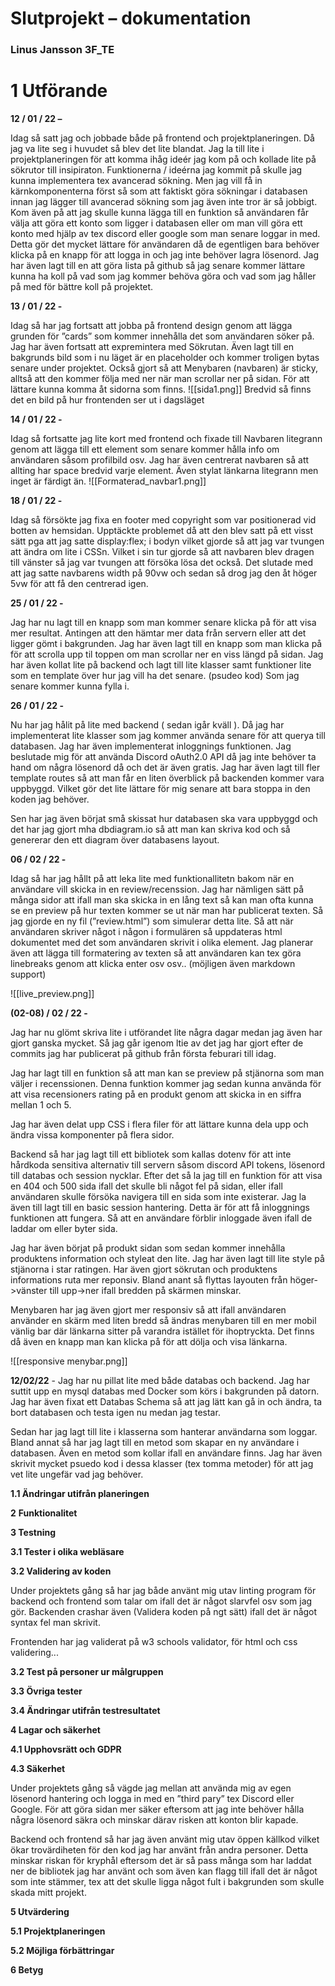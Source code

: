     

# **Slutprojekt – dokumentation**

### **Linus Jansson 3F_TE**

# **1 Utförande**

**12 / 01 / 22 –**

Idag så satt jag och jobbade både på frontend och projektplaneringen. Då jag va lite seg i huvudet så blev det lite blandat. Jag la till lite i projektplaneringen för att komma ihåg ideér jag kom på och kollade lite på sökrutor till insipiraton. Funktionerna / ideérna jag kommit på skulle jag kunna implementera tex avancerad sökning. Men jag vill få in kärnkomponenterna först så som att faktiskt göra sökningar i databasen innan jag lägger till avancerad sökning som jag även inte tror är så jobbigt. Kom även på att jag skulle kunna lägga till en funktion så användaren får välja att göra ett konto som ligger i databasen eller om man vill göra ett konto med hjälp av tex discord eller google som man senare loggar in med. Detta gör det mycket lättare för användaren då de egentligen bara behöver klicka på en knapp för att logga in och jag inte behöver lagra lösenord. Jag har även lagt till en att göra lista på github så jag senare kommer lättare kunna ha koll på vad som jag kommer behöva göra och vad som jag håller på med för bättre koll på projektet.

**13 / 01 / 22 -**

Idag så har jag fortsatt att jobba på frontend design genom att lägga grunden för ”cards” som kommer innehålla det som användaren söker på. Jag har även fortsatt att expremintera med Sökrutan. Även lagt till en bakgrunds bild som i nu läget är en placeholder och kommer troligen bytas senare under projektet. Också gjort så att Menybaren (navbaren) är sticky, alltså att den kommer följa med ner när man scrollar ner på sidan. För att lättare kunna komma åt sidorna som finns.
![[sida1.png]]
Bredvid så finns det en bild på hur frontenden ser ut i dagsläget

  



**14 / 01 / 22 -**

Idag så fortsatte jag lite kort med frontend och fixade till Navbaren litegrann genom att lägga till ett element som senare kommer hålla info om användaren såsom profilbild osv. Jag har även centrerat navbaren så att allting har space bredvid varje element. Även stylat länkarna litegrann men inget är färdigt än. 
![[Formaterad_navbar1.png]]

**18 / 01 / 22 -**

Idag så försökte jag fixa en footer med copyright som var positionerad vid botten av hemsidan. Upptäckte problemet då att den blev satt på ett visst sätt pga att jag satte display:flex; i bodyn vilket gjorde så att jag var tvungen att ändra om lite i CSSn. Vilket i sin tur gjorde så att navbaren blev dragen till vänster så jag var tvungen att försöka lösa det också. Det slutade med att jag satte navbarens width på 90vw och sedan så drog jag den åt höger 5vw för att få den centrerad igen.

**25 / 01 / 22 -**

Jag har nu lagt till en knapp som man kommer senare klicka på för att visa mer resultat. Antingen att den hämtar mer data från servern eller att det ligger gömt i bakgrunden. Jag har även lagt till en knapp som man klicka på för att scrolla upp til toppen om man scrollar ner en viss längd på sidan. Jag har även kollat lite på backend och lagt till lite klasser samt funktioner lite som en template över hur jag vill ha det senare. (psudeo kod) Som jag senare kommer kunna fylla i.

**26 / 01 / 22 -**

Nu har jag hålit på lite med backend ( sedan igår kväll ). Då jag har implementerat lite klasser som jag kommer använda senare för att querya till databasen. Jag har även implementerat inloggnings funktionen. Jag beslutade mig för att använda Discord oAuth2.0 API då jag inte behöver ta hand om några lösenord då och det är även gratis. Jag har även lagt till fler template routes så att man får en liten överblick på backenden kommer vara uppbyggd. Vilket gör det lite lättare för mig senare att bara stoppa in den koden jag behöver.

Sen har jag även börjat små skissat hur databasen ska vara uppbyggd och det har jag gjort mha dbdiagram.io så att man kan skriva kod och så genererar den ett diagram över databasens layout.

  

**06 / 02 / 22 -**

Idag så har jag hållt på att leka lite med funktionallitetn bakom när en användare vill skicka in en review/recenssion. Jag har nämligen sätt på många sidor att ifall man ska skicka in en lång text så kan man ofta kunna se en preview på hur texten kommer se ut när man har publicerat texten. Så jag gjorde en ny fil (”review.html”) som simulerar detta lite. Så att när användaren skriver något i någon i formulären så uppdateras html dokumentet med det som användaren skrivit i olika element. Jag planerar även att lägga till formatering av texten så att användaren kan tex göra linebreaks genom att klicka enter osv osv.. (möjligen även markdown support)

![[live_preview.png]]

**(02-08) / 02 / 22 -**

Jag har nu glömt skriva lite i utförandet lite några dagar medan jag även har gjort ganska mycket. Så jag går igenom ltie av det jag har gjort efter de commits jag har publicerat på github från första feburari till idag.

Jag har lagt till en funktion så att man kan se preview på stjänorna som man väljer i recenssionen. Denna funktion kommer jag sedan kunna använda för att visa recensioners rating på en produkt genom att skicka in en siffra mellan 1 och 5. 

Jag har även delat upp CSS i flera filer för att lättare kunna dela upp och ändra vissa komponenter på flera sidor.

Backend så har jag lagt till ett bibliotek som kallas dotenv för att inte hårdkoda sensitiva alternativ till servern såsom discord API tokens, lösenord till databas och session nycklar. Efter det så la jag till en funktion för att visa en 404 och 500 sida ifall det skulle bli något fel på sidan, eller ifall användaren skulle försöka navigera till en sida som inte existerar. Jag la även till lagt till en basic session hantering. Detta är för att få inloggnings funktionen att fungera. Så att en användare förblir inloggade även ifall de laddar om eller byter sida. 

Jag har även börjat på produkt sidan som sedan kommer innehålla produktens information och styleat den lite. Jag har även lagt till lite style på stjänorna i star ratingen. Har även gjort sökrutan och produktens informations ruta mer reponsiv. Bland anant så flyttas layouten från höger->vänster till upp->ner ifall bredden på skärmen minskar. 

Menybaren har jag även gjort mer responsiv så att ifall användaren använder en skärm med liten bredd så ändras menybaren till en mer mobil vänlig bar där länkarna sitter på varandra istället för ihoptryckta. Det finns då även en knapp man kan klicka på för att dölja och visa länkarna.

![[responsive menybar.png]]

**12/02/22** -
Jag har nu pillat lite med både databas och backend. Jag har suttit upp en mysql databas med Docker som körs i bakgrunden på datorn. Jag har även fixat ett Databas Schema så att jag lätt kan gå in och ändra, ta bort databasen och testa igen nu medan jag testar.

Sedan har jag lagt till lite i klasserna som hanterar användarna som loggar. Bland annat så har jag lagt till en metod som skapar en ny användare i databasen. Även en metod som kollar ifall en användare finns. Jag har även skrivit mycket psuedo kod i dessa klasser (tex tomma metoder) för att jag vet lite ungefär vad jag behöver.
	

**1.1 Ändringar utifrån planeringen**

**2** **Funktionalitet**

**3 Testning**

**3.1 Tester i olika webläsare**

**3.2 Validering av koden**

Under projektets gång så har jag både använt mig utav linting program för backend och frontend som talar om ifall det är något slarvfel osv som jag gör. Backenden crashar även (Validera koden på ngt sätt) ifall det är något syntax fel man skrivit.

Frontenden har jag validerat på w3 schools validator, för html och css validering...

**3.2 Test på personer ur målgruppen**

**3.3 Övriga tester**

**3.4 Ändringar utifrån testresultatet**

**4 Lagar och säkerhet**

**4.1 Upphovsrätt och GDPR**

  
  

**4.3 Säkerhet**

Under projektets gång så vägde jag mellan att använda mig av egen lösenord hantering och logga in med en ”third pary” tex Discord eller Google. För att göra sidan mer säker eftersom att jag inte behöver hålla några lösenord säkra och minskar därav risken att konton blir kapade.

Backend och frontend så har jag även använt mig utav öppen källkod vilket ökar trovärdiheten för den kod jag har använt från andra personer. Detta minskar riskan för kryphål eftersom det är så pass många som har laddat ner de bibliotek jag har använt och som även kan flagg till ifall det är något som inte stämmer, tex att det skulle ligga något fult i bakgrunden som skulle skada mitt projekt.

**5 Utvärdering**

**5.1 Projektplaneringen**

**5.2 Möjliga förbättringar**

**6 Betyg**